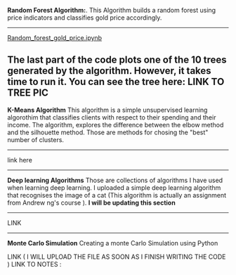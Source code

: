 **Random Forest Algorithm:**.
This Algorithm builds a random forest using price indicators and classifies gold price accordingly.

---

[Random_forest_gold_price.ipynb](Random_forest_gold_price.ipynb)

The last part of the code plots one of the 10 trees generated by the algorithm. However, it takes time to run it.
You can see the tree here: LINK TO TREE PIC
---



**K-Means Algorithm** 
This algorithm is a simple unsupervised learning algorothim that classifies clients with respect to their spending and their income.
The algorithm, explores the difference between the elbow method and the silhouette method.
Those are methods for chosing the "best" number of clusters.

---
link here

---


**Deep learning Algorithms**
Those are collections of algorithms I have used when learning deep learning.
I uploaded a simple deep learning algorithm that recognises the image of a cat (This algorithm is actually an assignment from Andrew ng's course ).
**I will be updating this section**

--- 
LINK 

---

**Monte Carlo Simulation** 
Creating a monte Carlo Simulation using Python

LINK ( I WILL UPLOAD THE FILE AS SOON AS I FINISH WRITING THE CODE ) 
LINK TO NOTES : 
